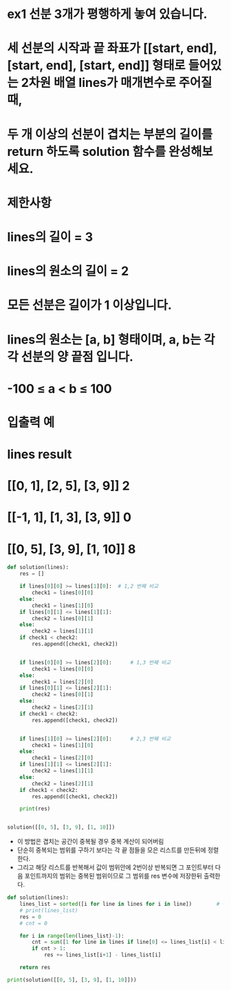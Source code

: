 # ex1 선분 3개가 평행하게 놓여 있습니다.
# 세 선분의 시작과 끝 좌표가 [[start, end], [start, end], [start, end]] 형태로 들어있는 2차원 배열 lines가 매개변수로 주어질 때,
# 두 개 이상의 선분이 겹치는 부분의 길이를 return 하도록 solution 함수를 완성해보세요.
# 제한사항
# lines의 길이 = 3
# lines의 원소의 길이 = 2
# 모든 선분은 길이가 1 이상입니다.
# lines의 원소는 [a, b] 형태이며, a, b는 각각 선분의 양 끝점 입니다.
# -100 ≤ a < b ≤ 100

# 입출력 예
# lines result
# [[0, 1], [2, 5], [3, 9]] 2
# [[-1, 1], [1, 3], [3, 9]] 0
# [[0, 5], [3, 9], [1, 10]] 8

```py
def solution(lines):
    res = []

    if lines[0][0] >= lines[1][0]:  # 1,2 번째 비교
        check1 = lines[0][0]
    else:
        check1 = lines[1][0]
    if lines[0][1] <= lines[1][1]:
        check2 = lines[0][1]
    else:
        check2 = lines[1][1]
    if check1 < check2:
        res.append([check1, check2])


    if lines[0][0] >= lines[2][0]:      # 1,3 번째 비교
        check1 = lines[0][0]
    else:
        check1 = lines[2][0]
    if lines[0][1] <= lines[2][1]:
        check2 = lines[0][1]
    else:
        check2 = lines[2][1]
    if check1 < check2:
        res.append([check1, check2])


    if lines[1][0] >= lines[2][0]:      # 2,3 번째 비교
        check1 = lines[1][0]
    else:
        check1 = lines[2][0]
    if lines[1][1] <= lines[2][1]:
        check2 = lines[1][1]
    else:
        check2 = lines[2][1]
    if check1 < check2:
        res.append([check1, check2])

    print(res)


solution([[0, 5], [3, 9], [1, 10]])
```
- 이 방법은 겹치는 공간이 중복될 경우 중복 계산이 되어버림
- 단순히 중복되는 범위를 구하기 보다는 각 끝 점들을 모은 리스트를 만든뒤에 정렬한다. 
- 그리고 해당 리스트를 반복해서 값이 범위안에 2번이상 반복되면 그 포인트부터 다음 포인트까지의 범위는 중복된 범위이므로 그 범위를 res 변수에 저장한뒤 출력한다.

```py
def solution(lines):
    lines_list = sorted([i for line in lines for i in line])        # 각 start, end를 정렬
    # print(lines_list)
    res = 0
    # cnt = 0

    for i in range(len(lines_list)-1):
        cnt = sum([1 for line in lines if line[0] <= lines_list[i] < line[1]])  # lines_list[i]의 값이 범위안에 있으면 +1
        if cnt > 1:                                                             # 범위안에 2개 이상이 있으면
            res += lines_list[i+1] - lines_list[i]                              # lines_list[i] ~ <lines_list[i+1] 범위까지는 2개이상 반복되는 범위

    return res

print(solution([[0, 5], [3, 9], [1, 10]]))
```